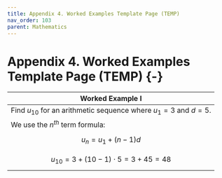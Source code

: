 ```yaml
---
title: Appendix 4. Worked Examples Template Page (TEMP)
nav_order: 103
parent: Mathematics
---
```

# Appendix 4. Worked Examples Template Page (TEMP) {-}

| **Worked Example I**                                              |
| ----------------------------------------------------------------- |
| Find $u_{10}$ for an arithmetic sequence where $u_1=3$ and $d=5$. |
| We use the $n^{th}$ term formula:                                 |
| $$u_n = u_1 + (n-1)d$$                                            |
| $$u_{10} = 3 + (10-1) \cdot 5 = 3 + 45 = 48$$                     |
